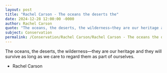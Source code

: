 ```yaml
---
layout: post
title: "Rachel Carson - The oceans the deserts the"
date: 2024-12-28 12:00:00 -0000
author: Rachel Carson
quote: "The oceans, the deserts, the wilderness—they are our heritage and they will survive as long as we care to regard them as part of ourselves."
subject: Conservation
permalink: /Conservation/Rachel Carson/Rachel Carson - The oceans the deserts the
---
```


The oceans, the deserts, the wilderness—they are our heritage and they will survive as long as we care to regard them as part of ourselves.

- Rachel Carson
